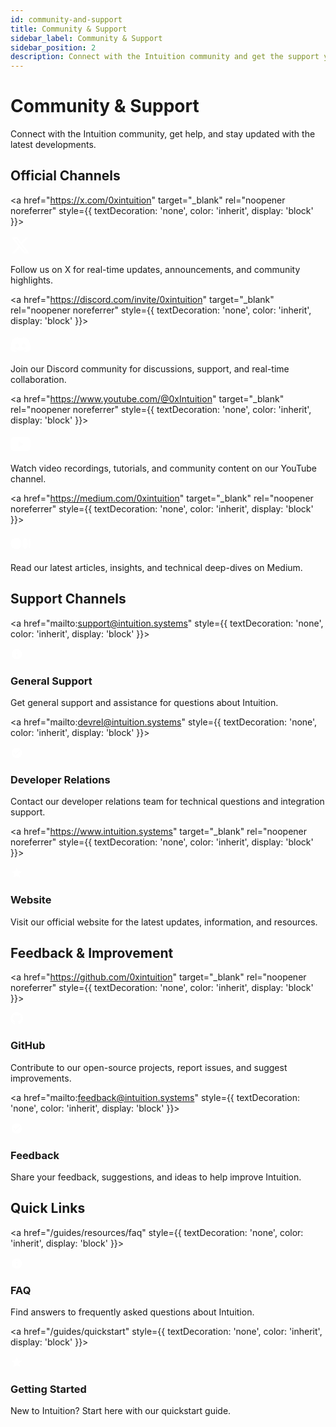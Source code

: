 ```yaml
---
id: community-and-support
title: Community & Support
sidebar_label: Community & Support
sidebar_position: 2
description: Connect with the Intuition community and get the support you need
---
```


# Community & Support

Connect with the Intuition community, get help, and stay updated with the latest developments.

## Official Channels

<div className="uniform-card-grid">

<a href="https://x.com/0xintuition" target="_blank" rel="noopener noreferrer" style={{ textDecoration: 'none', color: 'inherit', display: 'block' }}>
<div className="uniform-card clickable-card">
<div style={{ display: 'flex', justifyContent: 'center', marginBottom: '1.5rem' }}>
<div style={{ width: '60px', height: '60px', borderRadius: '12px', backgroundColor: '#1DA1F2', display: 'flex', alignItems: 'center', justifyContent: 'center' }}>
<svg width="32" height="32" viewBox="0 0 24 24" fill="white">
<path d="M18.244 2.25h3.308l-7.227 8.26 8.502 11.24H16.17l-5.214-6.817L4.99 21.75H1.68l7.73-8.835L1.254 2.25H8.08l4.713 6.231zm-1.161 17.52h1.833L7.084 4.126H5.117z"/>
</svg>
</div>
</div>
<p className="uniform-card-content">
Follow us on X for real-time updates, announcements, and community highlights.
</p>
</div>
</a>

<a href="https://discord.com/invite/0xintuition" target="_blank" rel="noopener noreferrer" style={{ textDecoration: 'none', color: 'inherit', display: 'block' }}>
<div className="uniform-card clickable-card">
<div style={{ display: 'flex', justifyContent: 'center', marginBottom: '1.5rem' }}>
<div style={{ width: '60px', height: '60px', borderRadius: '12px', backgroundColor: '#5865F2', display: 'flex', alignItems: 'center', justifyContent: 'center' }}>
<svg width="32" height="32" viewBox="0 0 24 24" fill="white">
<path d="M20.317 4.37a19.791 19.791 0 0 0-4.885-1.515a.074.074 0 0 0-.079.037c-.21.375-.444.864-.608 1.25a18.27 18.27 0 0 0-5.487 0a12.64 12.64 0 0 0-.617-1.25a.077.077 0 0 0-.079-.037A19.736 19.736 0 0 0 3.677 4.37a.07.07 0 0 0-.032.027C.533 9.046-.32 13.58.099 18.057a.082.082 0 0 0 .031.057a19.9 19.9 0 0 0 5.993 3.03a.078.078 0 0 0 .084-.028a14.09 14.09 0 0 0 1.226-1.994a.076.076 0 0 0-.041-.106a13.107 13.107 0 0 1-1.872-.892a.077.077 0 0 1-.008-.128a10.2 10.2 0 0 0 .372-.292a.074.074 0 0 1 .077-.01c3.928 1.793 8.18 1.793 12.062 0a.074.074 0 0 1 .078.01c.12.098.246.198.373.292a.077.077 0 0 1-.006.127a12.299 12.299 0 0 1-1.873.892a.077.077 0 0 0-.041.107c.36.698.772 1.362 1.225 1.993a.076.076 0 0 0 .084.028a19.839 19.839 0 0 0 6.002-3.03a.077.077 0 0 0 .032-.054c.5-5.177-.838-9.674-3.549-13.66a.061.061 0 0 0-.031-.03zM8.02 15.33c-1.183 0-2.157-1.085-2.157-2.419c0-1.333.956-2.419 2.157-2.419c1.21 0 2.176 1.096 2.157 2.42c0 1.333-.956 2.418-2.157 2.418zm7.975 0c-1.183 0-2.157-1.085-2.157-2.419c0-1.333.955-2.419 2.157-2.419c1.21 0 2.176 1.096 2.157 2.42c0 1.333-.946 2.418-2.157 2.418z"/>
</svg>
</div>
</div>
<p className="uniform-card-content">
Join our Discord community for discussions, support, and real-time collaboration.
</p>
</div>
</a>

<a href="https://www.youtube.com/@0xIntuition" target="_blank" rel="noopener noreferrer" style={{ textDecoration: 'none', color: 'inherit', display: 'block' }}>
<div className="uniform-card clickable-card">
<div style={{ display: 'flex', justifyContent: 'center', marginBottom: '1.5rem' }}>
<div style={{ width: '60px', height: '60px', borderRadius: '12px', backgroundColor: '#FF0000', display: 'flex', alignItems: 'center', justifyContent: 'center' }}>
<svg width="32" height="32" viewBox="0 0 24 24" fill="white">
<path d="M23.498 6.186a3.016 3.016 0 0 0-2.122-2.136C19.505 3.545 12 3.545 12 3.545s-7.505 0-9.377.505A3.017 3.017 0 0 0 .502 6.186C0 8.07 0 12 0 12s0 3.93.502 5.814a3.016 3.016 0 0 0 2.122 2.136c1.871.505 9.376.505 9.376.505s7.505 0 9.377-.505a3.015 3.015 0 0 0 2.122-2.136C24 15.93 24 12 24 12s0-3.93-.502-5.814zM9.545 15.568V8.432L15.818 12l-6.273 3.568z"/>
</svg>
</div>
</div>
<p className="uniform-card-content">
Watch video recordings, tutorials, and community content on our YouTube channel.
</p>
</div>
</a>

<a href="https://medium.com/0xintuition" target="_blank" rel="noopener noreferrer" style={{ textDecoration: 'none', color: 'inherit', display: 'block' }}>
<div className="uniform-card clickable-card">
<div style={{ display: 'flex', justifyContent: 'center', marginBottom: '1.5rem' }}>
<div style={{ width: '60px', height: '60px', borderRadius: '12px', backgroundColor: '#00AB6C', display: 'flex', alignItems: 'center', justifyContent: 'center' }}>
<svg width="32" height="32" viewBox="0 0 24 24" fill="white">
<path d="M13.54 12a6.8 6.8 0 01-6.77 6.82A6.8 6.8 0 010 12a6.8 6.8 0 016.77-6.82A6.8 6.8 0 0113.54 12zM20.96 12c0 3.54-1.51 6.42-3.38 6.42-1.87 0-3.39-2.88-3.39-6.42s1.52-6.42 3.39-6.42 3.38 2.88 3.38 6.42M24 12c0 3.17-.53 5.75-1.19 5.75-.66 0-1.19-2.58-1.19-5.75s.53-5.75 1.19-5.75C23.47 6.25 24 8.83 24 12z"/>
</svg>
</div>
</div>
<p className="uniform-card-content">
Read our latest articles, insights, and technical deep-dives on Medium.
</p>
</div>
</a>

</div>

## Support Channels

<div className="uniform-card-grid-small">

<a href="mailto:support@intuition.systems" style={{ textDecoration: 'none', color: 'inherit', display: 'block' }}>
<div className="uniform-card clickable-card">
<div style={{ display: 'flex', alignItems: 'center', marginBottom: '1rem' }}>
<div style={{ width: '40px', height: '40px', borderRadius: '8px', backgroundColor: '#6366F1', display: 'flex', alignItems: 'center', justifyContent: 'center', marginRight: '1rem' }}>
<svg width="20" height="20" viewBox="0 0 24 24" fill="white">
<path d="M12 2C6.48 2 2 6.48 2 12s4.48 10 10 10 10-4.48 10-10S17.52 2 12 2zm1 15h-2v-6h2v6zm0-8h-2V7h2v2z"/>
</svg>
</div>
<h3 style={{ margin: 0 }}>General Support</h3>
</div>
<p className="uniform-card-content">
Get general support and assistance for questions about Intuition.
</p>
</div>
</a>

<a href="mailto:devrel@intuition.systems" style={{ textDecoration: 'none', color: 'inherit', display: 'block' }}>
<div className="uniform-card clickable-card">
<div style={{ display: 'flex', alignItems: 'center', marginBottom: '1rem' }}>
<div style={{ width: '40px', height: '40px', borderRadius: '8px', backgroundColor: '#10B981', display: 'flex', alignItems: 'center', justifyContent: 'center', marginRight: '1rem' }}>
<svg width="20" height="20" viewBox="0 0 24 24" fill="white">
<path d="M12 2C6.48 2 2 6.48 2 12s4.48 10 10 10 10-4.48 10-10S17.52 2 12 2zm-2 15l-5-5 1.41-1.41L10 14.17l7.59-7.59L19 8l-9 9z"/>
</svg>
</div>
<h3 style={{ margin: 0 }}>Developer Relations</h3>
</div>
<p className="uniform-card-content">
Contact our developer relations team for technical questions and integration support.
</p>
</div>
</a>

<a href="https://www.intuition.systems" target="_blank" rel="noopener noreferrer" style={{ textDecoration: 'none', color: 'inherit', display: 'block' }}>
<div className="uniform-card clickable-card">
<div style={{ display: 'flex', alignItems: 'center', marginBottom: '1rem' }}>
<div style={{ width: '40px', height: '40px', borderRadius: '8px', backgroundColor: '#F59E0B', display: 'flex', alignItems: 'center', justifyContent: 'center', marginRight: '1rem' }}>
<svg width="20" height="20" viewBox="0 0 24 24" fill="white">
<path d="M12 2l3.09 6.26L22 9.27l-5 4.87 1.18 6.88L12 17.77l-6.18 3.25L7 14.14 2 9.27l6.91-1.01L12 2z"/>
</svg>
</div>
<h3 style={{ margin: 0 }}>Website</h3>
</div>
<p className="uniform-card-content">
Visit our official website for the latest updates, information, and resources.
</p>
</div>
</a>

</div>

## Feedback & Improvement

<div className="uniform-card-grid-small">

<a href="https://github.com/0xintuition" target="_blank" rel="noopener noreferrer" style={{ textDecoration: 'none', color: 'inherit', display: 'block' }}>
<div className="uniform-card clickable-card">
<div style={{ display: 'flex', alignItems: 'center', marginBottom: '1rem' }}>
<div style={{ width: '40px', height: '40px', borderRadius: '8px', backgroundColor: '#333', display: 'flex', alignItems: 'center', justifyContent: 'center', marginRight: '1rem' }}>
<svg width="20" height="20" viewBox="0 0 24 24" fill="white">
<path d="M12 0c-6.626 0-12 5.373-12 12 0 5.302 3.438 9.8 8.207 11.387.599.111.793-.261.793-.577v-2.234c-3.338.726-4.033-1.416-4.033-1.416-.546-1.387-1.333-1.756-1.333-1.756-1.089-.745.083-.729.083-.729 1.205.084 1.839 1.237 1.839 1.237 1.07 1.834 2.807 1.304 3.492.997.107-.775.418-1.305.762-1.604-2.665-.305-5.467-1.334-5.467-5.931 0-1.311.469-2.381 1.236-3.221-.124-.303-.535-1.524.117-3.176 0 0 1.008-.322 3.301 1.23.957-.266 1.983-.399 3.003-.404 1.02.005 2.047.138 3.006.404 2.291-1.552 3.297-1.23 3.297-1.23.653 1.653.242 2.874.118 3.176.77.84 1.235 1.911 1.235 3.221 0 4.609-2.807 5.624-5.479 5.921.43.372.823 1.102.823 2.222v3.293c0 .319.192.694.801.576 4.765-1.589 8.199-6.086 8.199-11.386 0-6.627-5.373-12-12-12z"/>
</svg>
</div>
<h3 style={{ margin: 0 }}>GitHub</h3>
</div>
<p className="uniform-card-content">
Contribute to our open-source projects, report issues, and suggest improvements.
</p>
</div>
</a>

<a href="mailto:feedback@intuition.systems" style={{ textDecoration: 'none', color: 'inherit', display: 'block' }}>
<div className="uniform-card clickable-card">
<div style={{ display: 'flex', alignItems: 'center', marginBottom: '1rem' }}>
<div style={{ width: '40px', height: '40px', borderRadius: '8px', backgroundColor: '#8B5CF6', display: 'flex', alignItems: 'center', justifyContent: 'center', marginRight: '1rem' }}>
<svg width="20" height="20" viewBox="0 0 24 24" fill="white">
<path d="M12 2C6.48 2 2 6.48 2 12s4.48 10 10 10 10-4.48 10-10S17.52 2 12 2zm-2 15l-5-5 1.41-1.41L10 14.17l7.59-7.59L19 8l-9 9z"/>
</svg>
</div>
<h3 style={{ margin: 0 }}>Feedback</h3>
</div>
<p className="uniform-card-content">
Share your feedback, suggestions, and ideas to help improve Intuition.
</p>
</div>
</a>

</div>

## Quick Links

<div className="uniform-card-grid-small">

<a href="/guides/resources/faq" style={{ textDecoration: 'none', color: 'inherit', display: 'block' }}>
<div className="uniform-card clickable-card">
<div style={{ display: 'flex', alignItems: 'center', marginBottom: '1rem' }}>
<div style={{ width: '40px', height: '40px', borderRadius: '8px', backgroundColor: '#EF4444', display: 'flex', alignItems: 'center', justifyContent: 'center', marginRight: '1rem' }}>
<svg width="20" height="20" viewBox="0 0 24 24" fill="white">
<path d="M12 2C6.48 2 2 6.48 2 12s4.48 10 10 10 10-4.48 10-10S17.52 2 12 2zm1 15h-2v-6h2v6zm0-8h-2V7h2v2z"/>
</svg>
</div>
<h3 style={{ margin: 0 }}>FAQ</h3>
</div>
<p className="uniform-card-content">
Find answers to frequently asked questions about Intuition.
</p>
</div>
</a>

<a href="/guides/quickstart" style={{ textDecoration: 'none', color: 'inherit', display: 'block' }}>
<div className="uniform-card clickable-card">
<div style={{ display: 'flex', alignItems: 'center', marginBottom: '1rem' }}>
<div style={{ width: '40px', height: '40px', borderRadius: '8px', backgroundColor: '#06B6D4', display: 'flex', alignItems: 'center', justifyContent: 'center', marginRight: '1rem' }}>
<svg width="20" height="20" viewBox="0 0 24 24" fill="white">
<path d="M12 2l3.09 6.26L22 9.27l-5 4.87 1.18 6.88L12 17.77l-6.18 3.25L7 14.14 2 9.27l6.91-1.01L12 2z"/>
</svg>
</div>
<h3 style={{ margin: 0 }}>Getting Started</h3>
</div>
<p className="uniform-card-content">
New to Intuition? Start here with our quickstart guide.
</p>
</div>
</a>

</div> 